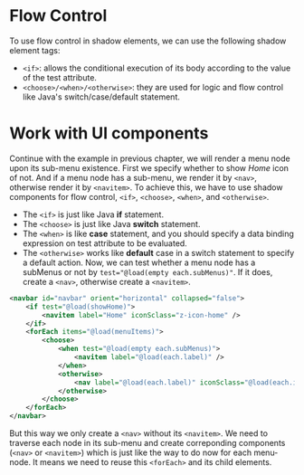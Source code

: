 # Flow Control
To use flow control in shadow elements, we can use the following shadow element tags:
- `<if>`: allows the conditional execution of its body according to the value of the test attribute.
- `<choose>/<when>/<otherwise>`: they are used for logic and flow control like Java's switch/case/default statement.


# Work with UI components
Continue with the example in previous chapter, we will render a menu node upon its sub-menu existence. First we specify whether to show *Home* icon of not. And if a menu node has a sub-menu, we render it by `<nav>`, otherwise render it by `<navitem>`. To achieve this, we have to use shadow components for flow control, `<if>`, `<choose>`, `<when>`, and `<otherwise>`.

- The `<if>` is just like Java **if** statement.
- The `<choose>` is just like Java **switch** statement.
- The `<when>` is like **case** statement, and you should specify a data binding expression on test attribute to be evaluated.
- The `<otherwise>` works like **default** case in a switch statement to specify a default action.
Now, we can test whether a menu node has a subMenus or not by `test="@load(empty each.subMenus)"`. If it does, create a `<nav>`, otherwise create a `<navitem>`.

```xml
<navbar id="navbar" orient="horizontal" collapsed="false">
    <if test="@load(showHome)">
        <navitem label="Home" iconSclass="z-icon-home" />
    </if>
    <forEach items="@load(menuItems)">
        <choose>
            <when test="@load(empty each.subMenus)">
                <navitem label="@load(each.label)" />
            </when>
            <otherwise>
                <nav label="@load(each.label)" iconSclass="@load(each.iconSclass)"/>
            </otherwise>
        </choose>
    </forEach>
</navbar>
```

But this way we only create a `<nav>` without its `<navitem>`. We need to traverse each node in its sub-menu and create correponding components (`<nav>` or `<navitem>`) which is just like the way to do now for each menu-node. It means we need to reuse this `<forEach>` and its child elements.
